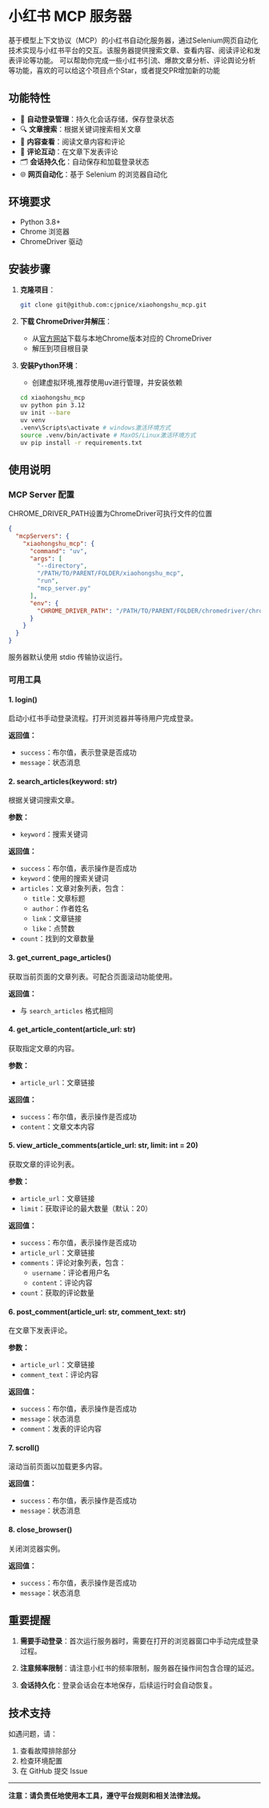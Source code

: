 # 小红书 MCP 服务器

基于模型上下文协议（MCP）的小红书自动化服务器，通过Selenium网页自动化技术实现与小红书平台的交互。该服务器提供搜索文章、查看内容、阅读评论和发表评论等功能。  可以帮助你完成一些小红书引流、爆款文章分析、评论舆论分析等功能，喜欢的可以给这个项目点个Star，或者提交PR增加新的功能

## 功能特性

- 🔐 **自动登录管理**：持久化会话存储，保存登录状态
- 🔍 **文章搜索**：根据关键词搜索相关文章
- 📖 **内容查看**：阅读文章内容和评论
- 💬 **评论互动**：在文章下发表评论
- 🗂️ **会话持久化**：自动保存和加载登录状态
- 🌐 **网页自动化**：基于 Selenium 的浏览器自动化

## 环境要求

- Python 3.8+
- Chrome 浏览器
- ChromeDriver 驱动

## 安装步骤
1. **克隆项目**：
    ```bash
    git clone git@github.com:cjpnice/xiaohongshu_mcp.git
    ```
2. **下载 ChromeDriver并解压**：
   - 从[官方网站](https://chromedriver.chromium.org/)下载与本地Chrome版本对应的 ChromeDriver
   - 解压到项目根目录

3. **安装Python环境**：
    - 创建虚拟环境,推荐使用uv进行管理，并安装依赖
    ```bash
    cd xiaohongshu_mcp
    uv python pin 3.12
    uv init --bare
    uv venv
    .venv\Scripts\activate # windows激活环境方式
    source .venv/bin/activate # MaxOS/Linux激活环境方式
    uv pip install -r requirements.txt
    ```

## 使用说明

### MCP Server 配置
CHROME_DRIVER_PATH设置为ChromeDriver可执行文件的位置
```json
{
  "mcpServers": {
    "xiaohongshu_mcp": {
      "command": "uv",
      "args": [
        "--directory",
        "/PATH/TO/PARENT/FOLDER/xiaohongshu_mcp",
        "run",
        "mcp_server.py"
      ],
      "env": {
        "CHROME_DRIVER_PATH": "/PATH/TO/PARENT/FOLDER/chromedriver/chromedriver.exe"
      }
    }
  }
}
```

服务器默认使用 stdio 传输协议运行。

### 可用工具

#### 1. **login()**
启动小红书手动登录流程。打开浏览器并等待用户完成登录。

**返回值：**
- `success`：布尔值，表示登录是否成功
- `message`：状态消息

#### 2. **search_articles(keyword: str)**
根据关键词搜索文章。

**参数：**
- `keyword`：搜索关键词

**返回值：**
- `success`：布尔值，表示操作是否成功
- `keyword`：使用的搜索关键词
- `articles`：文章对象列表，包含：
  - `title`：文章标题
  - `author`：作者姓名
  - `link`：文章链接
  - `like`：点赞数
- `count`：找到的文章数量

#### 3. **get_current_page_articles()**
获取当前页面的文章列表。可配合页面滚动功能使用。

**返回值：**
- 与 `search_articles` 格式相同

#### 4. **get_article_content(article_url: str)**
获取指定文章的内容。

**参数：**
- `article_url`：文章链接

**返回值：**
- `success`：布尔值，表示操作是否成功
- `content`：文章文本内容

#### 5. **view_article_comments(article_url: str, limit: int = 20)**
获取文章的评论列表。

**参数：**
- `article_url`：文章链接
- `limit`：获取评论的最大数量（默认：20）

**返回值：**
- `success`：布尔值，表示操作是否成功
- `article_url`：文章链接
- `comments`：评论对象列表，包含：
  - `username`：评论者用户名
  - `content`：评论内容
- `count`：获取的评论数量

#### 6. **post_comment(article_url: str, comment_text: str)**
在文章下发表评论。

**参数：**
- `article_url`：文章链接
- `comment_text`：评论内容

**返回值：**
- `success`：布尔值，表示操作是否成功
- `message`：状态消息
- `comment`：发表的评论内容

#### 7. **scroll()**
滚动当前页面以加载更多内容。

**返回值：**
- `success`：布尔值，表示操作是否成功
- `message`：状态消息

#### 8. **close_browser()**
关闭浏览器实例。

**返回值：**
- `success`：布尔值，表示操作是否成功
- `message`：状态消息


## 重要提醒

1. **需要手动登录**：首次运行服务器时，需要在打开的浏览器窗口中手动完成登录过程。

2. **注意频率限制**：请注意小红书的频率限制，服务器在操作间包含合理的延迟。

3. **会话持久化**：登录会话会在本地保存，后续运行时会自动恢复。


## 技术支持

如遇问题，请：
1. 查看故障排除部分
2. 检查环境配置
3. 在 GitHub 提交 Issue

---

**注意：请负责任地使用本工具，遵守平台规则和相关法律法规。**